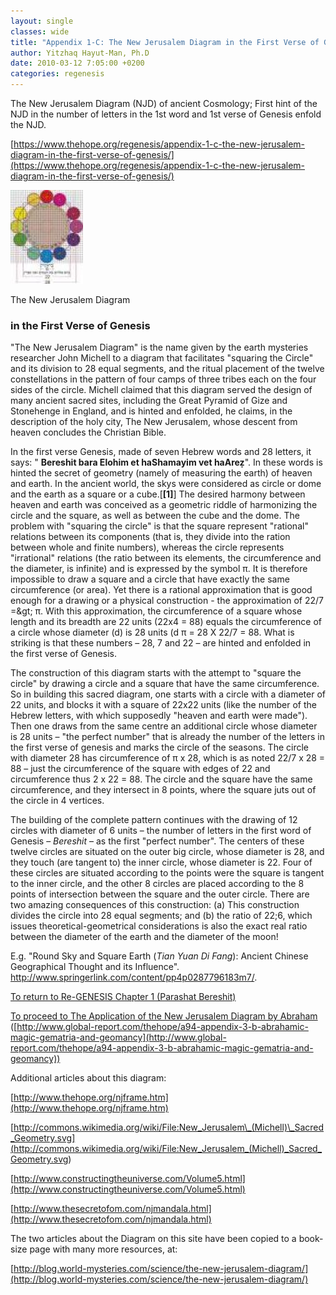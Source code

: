 ```yaml
---
layout: single
classes: wide
title: "Appendix 1-C: The New Jerusalem Diagram in the First Verse of Genesis"
author: Yitzhaq Hayut-Man, Ph.D
date: 2010-03-12 7:05:00 +0200
categories: regenesis
---
```


The New Jerusalem Diagram (NJD) of ancient Cosmology; First hint of the NJD in the number of letters in the 1st word and 1st verse of Genesis enfold the NJD.

[https://www.thehope.org/regenesis/appendix-1-c-the-new-jerusalem-diagram-in-the-first-verse-of-genesis/](https://www.thehope.org/regenesis/appendix-1-c-the-new-jerusalem-diagram-in-the-first-verse-of-genesis/)

<img src="/assets/diagram.jpg" alt="diagram"/>

The New Jerusalem Diagram

### in the First Verse of Genesis

"The New Jerusalem Diagram" is the name given by the earth mysteries researcher John Michell to a diagram that facilitates "squaring the Circle" and its division to 28 equal segments, and the ritual placement of the twelve constellations in the pattern of four camps of three tribes each on the four sides of the circle. Michell claimed that this diagram served the design of many ancient sacred sites, including the Great Pyramid of Gize and Stonehenge in England, and is hinted and enfolded, he claims, in the description of the holy city, The New Jerusalem, whose descent from heaven concludes the Christian Bible.

In the first verse Genesis, made of seven Hebrew words and 28 letters, it says: " **Bereshit bara Elohim et haShamayim vet haAreẓ**". In these words is hinted the secret of geometry (namely of measuring the earth) of heaven and earth. In the ancient world, the skys were considered as circle or dome and the earth as a square or a cube.[**[1]**] The desired harmony between heaven and earth was conceived as a geometric riddle of harmonizing the circle and the square, as well as between the cube and the dome. The problem with "squaring the circle" is that the square represent "rational" relations between its components (that is, they divide into the ration between whole and finite numbers), whereas the circle represents "irrational" relations (the ratio between its elements, the circumference and the diameter, is infinite) and is expressed by the symbol π. It is therefore impossible to draw a square and a circle that have exactly the same circumference (or area). Yet there is a rational approximation that is good enough for a drawing or a physical construction - the approximation of 22/7 =\&gt; π. With this approximation, the circumference of a square whose length and its breadth are 22 units (22x4 = 88) equals the circumference of a circle whose diameter (d) is 28 units (d π = 28 X 22/7 = 88. What is striking is that these numbers – 28, 7 and 22 – are hinted and enfolded in the first verse of Genesis.

The construction of this diagram starts with the attempt to "square the circle" by drawing a circle and a square that have the same circumference. So in building this sacred diagram, one starts with a circle with a diameter of 22 units, and blocks it with a square of 22x22 units (like the number of the Hebrew letters, with which supposedly "heaven and earth were made"). Then one draws from the same centre an additional circle whose diameter is 28 units – "the perfect number" that is already the number of the letters in the first verse of genesis and marks the circle of the seasons. The circle with diameter 28 has circumference of π x 28, which is as noted 22/7 x 28 = 88 – just the circumference of the square with edges of 22 and circumference thus 2 x 22 = 88. The circle and the square have the same circumference, and they intersect in 8 points, where the square juts out of the circle in 4 vertices.

The building of the complete pattern continues with the drawing of 12 circles with diameter of 6 units – the number of letters in the first word of Genesis – _Bereshit_ – as the first "perfect number". The centers of these twelve circles are situated on the outer big circle, whose diameter is 28, and they touch (are tangent to) the inner circle, whose diameter is 22. Four of these circles are situated according to the points were the square is tangent to the inner circle, and the other 8 circles are placed according to the 8 points of intersection between the square and the outer circle. There are two amazing consequences of this construction: (a) This construction divides the circle into 28 equal segments; and (b) the ratio of 22;6, which issues theoretical-geometrical considerations is also the exact real ratio between the diameter of the earth and the diameter of the moon!

E.g. "Round Sky and Square Earth (_Tian Yuan Di Fang_): Ancient Chinese Geographical Thought and its Influence". http://www.springerlink.com/content/pp4p0287796183m7/.

[To return to Re-GENESIS Chapter 1 (Parashat Bereshit)](http://www.global-report.com/thehope/a80-chapter-1-exegesis-for-parashat-bereshit)

[To proceed to The Application of the New Jerusalem Diagram by Abraham](http://www.global-report.com/thehope/a94-appendix-3-b-abrahamic-magic-gematria-and-geomancy)
([http://www.global-report.com/thehope/a94-appendix-3-b-abrahamic-magic-gematria-and-geomancy](http://www.global-report.com/thehope/a94-appendix-3-b-abrahamic-magic-gematria-and-geomancy))

Additional articles about this diagram:

[http://www.thehope.org/njframe.htm](http://www.thehope.org/njframe.htm)

[http://commons.wikimedia.org/wiki/File:New_Jerusalem\_(Michell)\_Sacred_Geometry.svg](<http://commons.wikimedia.org/wiki/File:New_Jerusalem_(Michell)_Sacred_Geometry.svg>)

[http://www.constructingtheuniverse.com/Volume5.html](http://www.constructingtheuniverse.com/Volume5.html)

[http://www.thesecretofom.com/njmandala.html](http://www.thesecretofom.com/njmandala.html)

The two articles about the Diagram on this site have been copied to a book-size page with many more resources, at:

[http://blog.world-mysteries.com/science/the-new-jerusalem-diagram/](http://blog.world-mysteries.com/science/the-new-jerusalem-diagram/)
